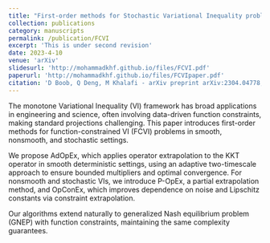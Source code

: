 ```yaml
---
title: "First-order methods for Stochastic Variational Inequality problems with Function Constraints"
collection: publications
category: manuscripts
permalink: /publication/FCVI
excerpt: 'This is under second revision'
date: 2023-4-10
venue: 'arXiv'
slidesurl: 'http://mohammadkhf.github.io/files/FCVI.pdf'
paperurl: 'http://mohammadkhf.github.io/files/FCVIpaper.pdf'
citation: 'D Boob, Q Deng, M Khalafi - arXiv preprint arXiv:2304.04778, 2023'
---
```


The monotone Variational Inequality (VI) framework has broad applications in engineering and science, often involving data-driven function constraints, making standard projections challenging. This paper introduces first-order methods for function-constrained VI (FCVI) problems in smooth, nonsmooth, and stochastic settings.

We propose AdOpEx, which applies operator extrapolation to the KKT operator in smooth deterministic settings, using an adaptive two-timescale approach to ensure bounded multipliers and optimal convergence. For nonsmooth and stochastic VIs, we introduce P-OpEx, a partial extrapolation method, and OpConEx, which improves dependence on noise and Lipschitz constants via constraint extrapolation.

Our algorithms extend naturally to generalized Nash equilibrium problem (GNEP) with function constraints, maintaining the same complexity guarantees.
